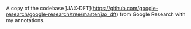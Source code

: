A copy of the codebase ]JAX-DFT](https://github.com/google-research/google-research/tree/master/jax_dft) from Google Research with my annotations.